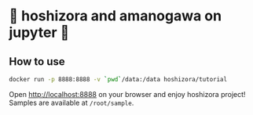 # :stars: hoshizora and amanogawa on jupyter :milky_way:

## How to use
```sh
docker run -p 8888:8888 -v `pwd`/data:/data hoshizora/tutorial
```

Open [http://localhost:8888](http://localhost:8888) on your browser and enjoy hoshizora project! Samples are available at `/root/sample`.
